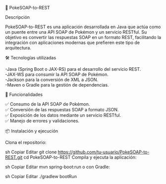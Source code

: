 📌 PokeSOAP-to-REST

Descripción

PokeSOAP-to-REST es una aplicación desarrollada en Java que actúa como un puente entre una API SOAP de Pokémon y un servicio RESTful. 
Su objetivo es convertir las respuestas SOAP en un formato REST, facilitando la integración con aplicaciones modernas que prefieren 
este tipo de arquitectura.

🛠️ Tecnologías utilizadas

-Java (Spring Boot o JAX-RS) para el desarrollo del servicio REST.<br>
-JAX-WS para consumir la API SOAP de Pokémon.<br>
-Jackson para la conversión de XML a JSON.<br>
-Maven o Gradle para la gestión de dependencias.<br>

🚀 Funcionalidades<br>

✅ Consumo de la API SOAP de Pokémon.<br>
✅ Conversión de las respuestas SOAP a formato JSON.<br>
✅ Exposición de los datos mediante un servicio RESTful.<br>
✅ Manejo de errores y validaciones.<br>

📦 Instalación y ejecución<br>

Clona el repositorio:

sh
Copiar
Editar
git clone https://github.com/tu-usuario/PokeSOAP-to-REST.git
cd PokeSOAP-to-REST
Compila y ejecuta la aplicación:

sh
Copiar
Editar
mvn spring-boot:run
o con Gradle:

sh
Copiar
Editar
./gradlew bootRun

